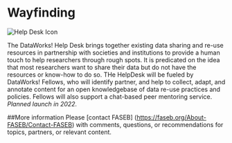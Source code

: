 # Wayfinding

![Help Desk Icon](https://user-images.githubusercontent.com/90872869/133942517-2cdcb377-500a-45c8-8737-e5e9cd8e8845.png "DataWorks Help Desk Icon")

The DataWorks! Help Desk brings together existing data sharing and re-use resources in partnership with societies and institutions to provide a human touch to help researchers through rough spots. It is predicated on the idea that most researchers want to share their data but do not have the resources or know-how to do so. THe HelpDesk will be fueled by DataWorks! Fellows, who will identify partner, and help to collect, adapt, and annotate content for an open knowledgebase of data re-use practices and policies.  Fellows will also support a chat-based peer mentoring service. *Planned launch in 2022.*

##More information
Please [contact FASEB] (https://faseb.org/About-FASEB/Contact-FASEB) with comments, questions, or recommendations for topics, partners, or relevant content.

